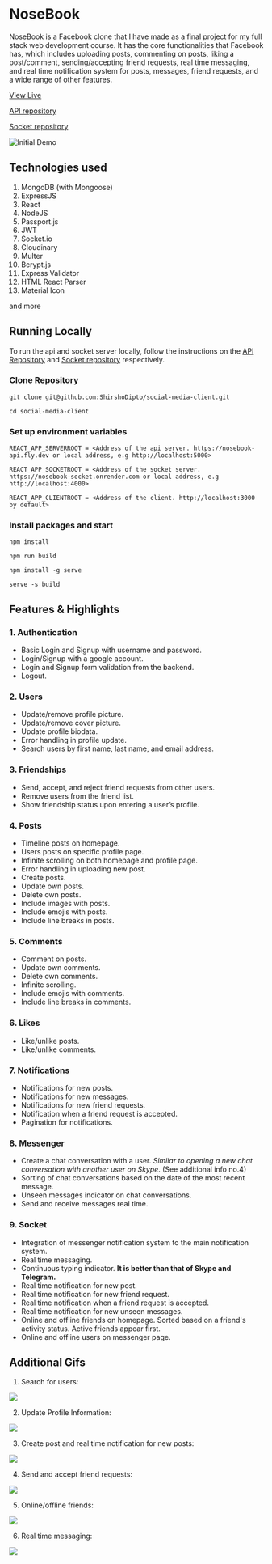 # NoseBook

NoseBook is a Facebook clone that I have made as a final project for my full stack web development course. It has the core functionalities that Facebook has, which includes uploading posts, commenting on posts, liking a post/comment, sending/accepting friend requests, real time messaging, and real time notification system for posts, messages, friend requests, and a wide range of other features.

[View Live](https://nosebook-social.netlify.app/login)

[API repository](https://github.com/ShirshoDipto/social-media-api)

[Socket repository](https://github.com/ShirshoDipto/nosebook-socket)

![Initial Demo](/public/assets/gifs/initialDemo.gif)

## Technologies used

1. MongoDB (with Mongoose)
2. ExpressJS
3. React
4. NodeJS
5. Passport.js
6. JWT
7. Socket.io
8. Cloudinary
9. Multer
10. Bcrypt.js
11. Express Validator
12. HTML React Parser
13. Material Icon

and more

## Running Locally

To run the api and socket server locally, follow the instructions on the [API Repository](https://github.com/ShirshoDipto/social-media-api) and [Socket repository](https://github.com/ShirshoDipto/nosebook-socket) respectively.

### Clone Repository

```
git clone git@github.com:ShirshoDipto/social-media-client.git
```

```
cd social-media-client
```

### Set up environment variables

```
REACT_APP_SERVERROOT = <Address of the api server. https://nosebook-api.fly.dev or local address, e.g http://localhost:5000>

REACT_APP_SOCKETROOT = <Address of the socket server. https://nosebook-socket.onrender.com or local address, e.g http://localhost:4000>

REACT_APP_CLIENTROOT = <Address of the client. http://localhost:3000 by default>
```

### Install packages and start

```
npm install
```

```
npm run build
```

```
npm install -g serve
```

```
serve -s build
```

## Features & Highlights

### 1. Authentication

- Basic Login and Signup with username and password.
- Login/Signup with a google account.
- Login and Signup form validation from the backend.
- Logout.

### 2. Users

- Update/remove profile picture.
- Update/remove cover picture.
- Update profile biodata.
- Error handling in profile update.
- Search users by first name, last name, and email address.

### 3. Friendships

- Send, accept, and reject friend requests from other users.
- Remove users from the friend list.
- Show friendship status upon entering a user’s profile.

### 4. Posts

- Timeline posts on homepage.
- Users posts on specific profile page.
- Infinite scrolling on both homepage and profile page.
- Error handling in uploading new post.
- Create posts.
- Update own posts.
- Delete own posts.
- Include images with posts.
- Include emojis with posts.
- Include line breaks in posts.

### 5. Comments

- Comment on posts.
- Update own comments.
- Delete own comments.
- Infinite scrolling.
- Include emojis with comments.
- Include line breaks in comments.

### 6. Likes

- Like/unlike posts.
- Like/unlike comments.

### 7. Notifications

- Notifications for new posts.
- Notifications for new messages.
- Notifications for new friend requests.
- Notification when a friend request is accepted.
- Pagination for notifications.

### 8. Messenger

- Create a chat conversation with a user. _Similar to opening a new chat conversation with another user on Skype_. (See additional info no.4)
- Sorting of chat conversations based on the date of the most recent message.
- Unseen messages indicator on chat conversations.
- Send and receive messages real time.

### 9. Socket

- Integration of messenger notification system to the main notification system.
- Real time messaging.
- Continuous typing indicator. **It is better than that of Skype and Telegram.**
- Real time notification for new post.
- Real time notification for new friend request.
- Real time notification when a friend request is accepted.
- Real time notification for new unseen messages.
- Online and offline friends on homepage. Sorted based on a friend's activity status. Active friends appear first.
- Online and offline users on messenger page.

## Additional Gifs

1. Search for users:

![](public/assets/gifs/searchUsers.gif)

2. Update Profile Information:

![](public/assets/gifs/profileUpdate.gif)

3. Create post and real time notification for new posts:

![](public/assets/gifs/postUpload.gif)

4. Send and accept friend requests:

![](public/assets/gifs/friendRequests2.gif)

5. Online/offline friends:

![](public/assets/gifs/onlineFriends.gif)

6. Real time messaging:

![](public/assets/gifs/msgNotOnline.gif)
